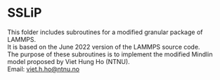 # SSLiP
This folder includes subroutines for a modified granular package of LAMMPS.  
It is based on the June 2022 version of the LAMMPS source code.  
The purpose of these subroutines is to implement the modified Mindlin model proposed by Viet Hung Ho (NTNU).  
Email: viet.h.ho@ntnu.no
